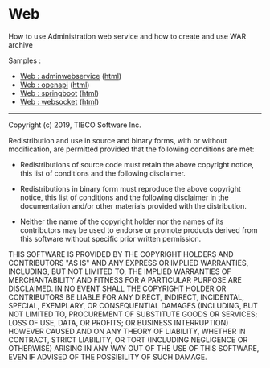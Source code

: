 # Web

How to use Administration web service and how to create and use WAR archive

Samples :

* [Web : adminwebservice](adminwebservice/README.md) ([html](https://github.com/TIBCOSoftware/tibco-streaming-samples/tree/master/web/adminwebservice))
* [Web : openapi](openapi/README.md) ([html](https://github.com/TIBCOSoftware/tibco-streaming-samples/tree/master/web/openapi))
* [Web : springboot](springboot/README.md) ([html](https://github.com/TIBCOSoftware/tibco-streaming-samples/tree/master/web/springboot))
* [Web : websocket](websocket/README.md) ([html](https://github.com/TIBCOSoftware/tibco-streaming-samples/tree/master/web/websocket))

---
Copyright (c) 2019, TIBCO Software Inc.

Redistribution and use in source and binary forms, with or without
modification, are permitted provided that the following conditions are met:

* Redistributions of source code must retain the above copyright notice, this
  list of conditions and the following disclaimer.

* Redistributions in binary form must reproduce the above copyright notice,
  this list of conditions and the following disclaimer in the documentation
  and/or other materials provided with the distribution.

* Neither the name of the copyright holder nor the names of its
  contributors may be used to endorse or promote products derived from
  this software without specific prior written permission.

THIS SOFTWARE IS PROVIDED BY THE COPYRIGHT HOLDERS AND CONTRIBUTORS "AS IS"
AND ANY EXPRESS OR IMPLIED WARRANTIES, INCLUDING, BUT NOT LIMITED TO, THE
IMPLIED WARRANTIES OF MERCHANTABILITY AND FITNESS FOR A PARTICULAR PURPOSE ARE
DISCLAIMED. IN NO EVENT SHALL THE COPYRIGHT HOLDER OR CONTRIBUTORS BE LIABLE
FOR ANY DIRECT, INDIRECT, INCIDENTAL, SPECIAL, EXEMPLARY, OR CONSEQUENTIAL
DAMAGES (INCLUDING, BUT NOT LIMITED TO, PROCUREMENT OF SUBSTITUTE GOODS OR
SERVICES; LOSS OF USE, DATA, OR PROFITS; OR BUSINESS INTERRUPTION) HOWEVER
CAUSED AND ON ANY THEORY OF LIABILITY, WHETHER IN CONTRACT, STRICT LIABILITY,
OR TORT (INCLUDING NEGLIGENCE OR OTHERWISE) ARISING IN ANY WAY OUT OF THE USE
OF THIS SOFTWARE, EVEN IF ADVISED OF THE POSSIBILITY OF SUCH DAMAGE.
